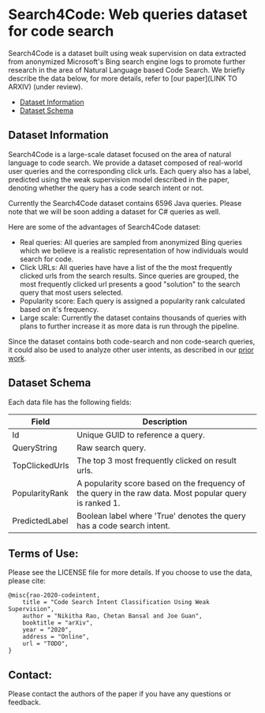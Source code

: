 # Search4Code: Web queries dataset for code search

Search4Code is a dataset built using weak supervision on data extracted from anonymized Microsoft's Bing search engine logs to promote further research in the area of Natural Language based Code Search. We briefly describe the data below, for more details, refer to [our paper](LINK TO ARXIV) (under review).

* [Dataset Information](#dataset-information)
* [Dataset Schema](#dataset-schema)


## Dataset Information

Search4Code is a large-scale dataset focused on the area of natural language to code search. We provide a dataset composed of real-world user queries and the corresponding click urls. Each query also has a label, predicted using the weak supervision model described in the paper, denoting whether the query has a code search intent or not. 

Currently the Search4Code dataset contains 6596 Java queries. Please note that we will be soon adding a dataset for C# queries as well.

Here are some of the advantages of Search4Code dataset:
- Real queries: All queries are sampled from anonymized Bing queries which we believe is a realistic representation of how individuals would search for code.
- Click URLs: All queries have have a list of the the most frequently clicked urls from the search results. Since queries are grouped, the most frequently clicked url presents a good "solution" to the search query that most users selected.
- Popularity score: Each query is assigned a popularity rank calculated based on it's frequency. 
- Large scale: Currently the dataset contains thousands of queries with plans to further increase it as more data is run through the pipeline.

Since the dataset contains both code-search and non code-search queries, it could also be used to analyze other user intents, as described in our [prior work](https://arxiv.org/abs/1912.09519).


## Dataset Schema

Each data file has the following fields:

Field | Description
------------ | -------------
Id | Unique GUID to reference a query.
QueryString | Raw search query.
TopClickedUrls | The top 3 most frequently clicked on result urls.
PopularityRank | A popularity score based on the frequency of the query in the raw data. Most popular query is ranked 1.
PredictedLabel | Boolean label where 'True' denotes the query has a code search intent.


## Terms of Use:  

Please see the LICENSE file for more details. If you choose to use the data, please cite:

```
@misc{rao-2020-codeintent,
    title = "Code Search Intent Classification Using Weak Supervision",
    author = "Nikitha Rao, Chetan Bansal and Joe Guan",
    booktitle = "arXiv",
    year = "2020",
    address = "Online",
    url = "TODO",
}
```

## Contact:

Please contact the authors of the paper if you have any questions or feedback.